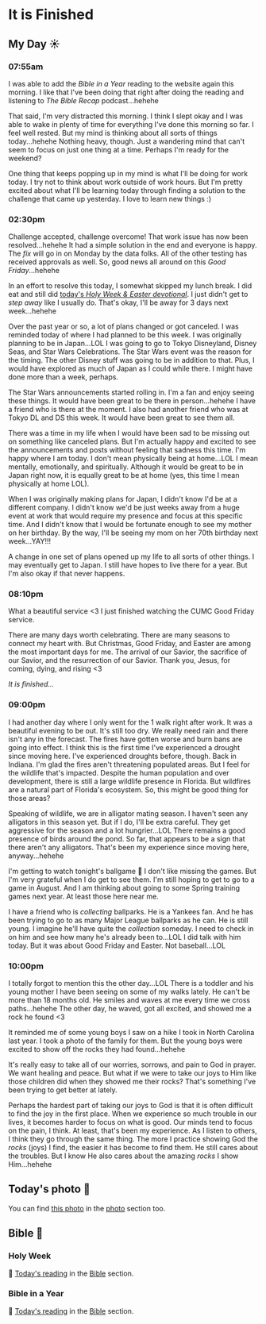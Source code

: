 # It is Finished

## My Day ☀️

### 07:55am

I was able to add the *Bible in a Year* reading to the website again this morning. I like that I've been doing that right after doing the reading and listening to *The Bible Recap* podcast...hehehe

That said, I'm very distracted this morning. I think I slept okay and I was able to wake in plenty of time for everything I've done this morning so far. I feel well rested. But my mind is thinking about all sorts of things today...hehehe Nothing heavy, though. Just a wandering mind that can't seem to focus on just one thing at a time. Perhaps I'm ready for the weekend?

One thing that keeps popping up in my mind is what I'll be doing for work today. I try not to think about work outside of work hours. But I'm pretty excited about what I'll be learning today through finding a solution to the challenge that came up yesterday. I love to learn new things :)

### 02:30pm

Challenge accepted, challenge overcome! That work issue has now been resolved...hehehe It had a simple solution in the end and everyone is happy. The *fix* will go in on Monday by the data folks. All of the other testing has received approvals as well. So, good news all around on this *Good Friday*...hehehe

In an effort to resolve this today, I somewhat skipped my lunch break. I did eat and still did [today's *Holy Week & Easter devotional*](/bible/plans/holy-week-easter/6). I just didn't get to *step away* like I usually do. That's okay, I'll be away for 3 days next week...hehehe

Over the past year or so, a lot of plans changed or got canceled. I was reminded today of where I had planned to be this week. I was originally planning to be in Japan...LOL I was going to go to Tokyo Disneyland, Disney Seas, and Star Wars Celebrations. The Star Wars event was the reason for the timing. The other Disney stuff was going to be in addition to that. Plus, I would have explored as much of Japan as I could while there. I might have done more than a week, perhaps.

The Star Wars announcements started rolling in. I'm a fan and enjoy seeing these things. It would have been great to be there in person...hehehe I have a friend who is there at the moment. I also had another friend who was at Tokyo DL and DS this week. It would have been great to see them all.

There was a time in my life when I would have been sad to be missing out on something like canceled plans. But I'm actually happy and excited to see the announcements and posts without feeling that sadness this time. I'm happy where I am today. I don't mean physically being at home...LOL I mean mentally, emotionally, and spiritually. Although it would be great to be in Japan right now, it is equally great to be at home (yes, this time I mean physically at home LOL).

When I was originally making plans for Japan, I didn't know I'd be at a different company. I didn't know we'd be just weeks away from a huge event at work that would require my presence and focus at this specific time. And I didn't know that I would be fortunate enough to see my mother on her birthday. By the way, I'll be seeing my mom on her 70th birthday next week...YAY!!!

A change in one set of plans opened up my life to all sorts of other things. I may eventually get to Japan. I still have hopes to live there for a year. But I'm also okay if that never happens.

### 08:10pm

What a beautiful service <3 I just finished watching the CUMC Good Friday service.

There are many days worth celebrating. There are many seasons to connect my heart with. But Christmas, Good Friday, and Easter are among the most important days for me. The arrival of our Savior, the sacrifice of our Savior, and the resurrection of our Savior. Thank you, Jesus, for coming, dying, and rising <3

*It is finished...*

### 09:00pm

I had another day where I only went for the 1 walk right after work. It was a beautiful evening to be out. It's still too dry. We really need rain and there isn't any in the forecast. The fires have gotten worse and burn bans are going into effect. I think this is the first time I've experienced a drought since moving here. I've experienced droughts before, though. Back in Indiana. I'm glad the fires aren't threatening populated areas. But I feel for the wildlife that's impacted. Despite the human population and over development, there is still a large wildlife presence in Florida. But wildfires are a natural part of Florida's ecosystem. So, this might be good thing for those areas?

Speaking of wildlife, we are in alligator mating season. I haven't seen any alligators in this season yet. But if I do, I'll be extra careful. They get aggressive for the season and a lot hungrier...LOL There remains a good presence of birds around the pond. So far, that appears to be a sign that there aren't any alligators. That's been my experience since moving here, anyway...hehehe

I'm getting to watch tonight's ballgame 💙 I don't like missing the games. But I'm very grateful when I do get to see them. I'm still hoping to get to go to a game in August. And I am thinking about going to some Spring training games next year. At least those here near me.

I have a friend who is *collecting* ballparks. He is a Yankees fan. And he has been trying to go to as many Major League ballparks as he can. He is still young. I imagine he'll have quite the *collection* someday. I need to check in on him and see how many he's already been to...LOL I did talk with him today. But it was about Good Friday and Easter. Not baseball...LOL

### 10:00pm

I totally forgot to mention this the other day...LOL There is a toddler and his young mother I have been seeing on some of my walks lately. He can't be more than 18 months old. He smiles and waves at me every time we cross paths...hehehe The other day, he waved, got all excited, and showed me a rock he found <3

It reminded me of some young boys I saw on a hike I took in North Carolina last year. I took a photo of the family for them. But the young boys were excited to show off the rocks they had found...hehehe

It's really easy to take all of our worries, sorrows, and pain to God in prayer. We want healing and peace. But what if we were to take our joys to Him like those children did when they showed me their rocks? That's something I've been trying to get better at lately.

Perhaps the hardest part of taking our joys to God is that it is often difficult to find the joy in the first place. When we experience so much trouble in our lives, it becomes harder to focus on what is good. Our minds tend to focus on the pain, I think. At least, that's been my experience. As I listen to others, I think they go through the same thing. The more I practice showing God the *rocks* (joys) I find, the easier it has become to find them. He still cares about the troubles. But I know He also cares about the amazing *rocks* I show Him...hehehe



## Today's photo 📸

<!--@include: @/photos/photo-a-day/2025/04/18.md{3,}-->

You can find [this photo](/photos/photo-a-day/2025/04/18) in the [photo](/photos/) section too.

## Bible 📖

### Holy Week

📖 [Today's reading](/bible/plans/holy-week-easter/6) in the [Bible](/bible/) section.

### Bible in a Year

📖 [Today's reading](/bible/plans/bible-in-a-year/04/18) in the [Bible](/bible/) section.